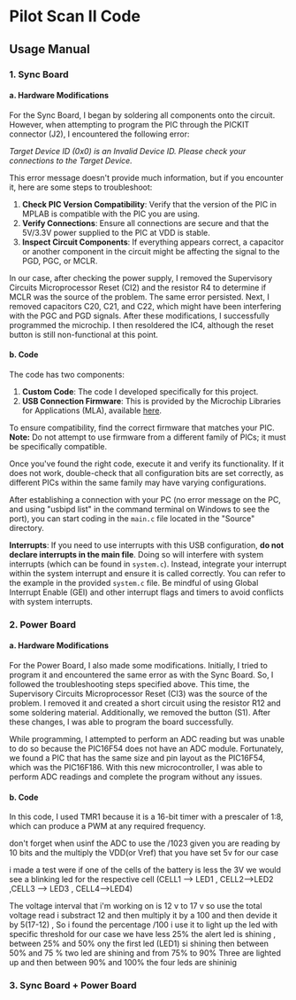 # Pilot Scan II Code

## Usage Manual

### 1. Sync Board

#### a. Hardware Modifications

For the Sync Board, I began by soldering all components onto the circuit. However, when attempting to program the PIC through the PICKIT connector (J2), I encountered the following error: 

*Target Device ID (0x0) is an Invalid Device ID. Please check your connections to the Target Device.*

This error message doesn't provide much information, but if you encounter it, here are some steps to troubleshoot:

1. **Check PIC Version Compatibility**: Verify that the version of the PIC in MPLAB is compatible with the PIC you are using.
2. **Verify Connections**: Ensure all connections are secure and that the 5V/3.3V power supplied to the PIC at VDD is stable.
3. **Inspect Circuit Components**: If everything appears correct, a capacitor or another component in the circuit might be affecting the signal to the PGD, PGC, or MCLR. 

In our case, after checking the power supply, I removed the Supervisory Circuits Microprocessor Reset (CI2) and the resistor R4 to determine if MCLR was the source of the problem. The same error persisted. Next, I removed capacitors C20, C21, and C22, which might have been interfering with the PGC and PGD signals. After these modifications, I successfully programmed the microchip. I then resoldered the IC4, although the reset button is still non-functional at this point.

#### b. Code

The code has two components: 

1. **Custom Code**: The code I developed specifically for this project.
2. **USB Connection Firmware**: This is provided by the Microchip Libraries for Applications (MLA), available [here](https://www.microchip.com/en-us/tools-resources/develop/libraries/microchip-libraries-for-applications).

To ensure compatibility, find the correct firmware that matches your PIC. **Note:** Do not attempt to use firmware from a different family of PICs; it must be specifically compatible.

Once you've found the right code, execute it and verify its functionality. If it does not work, double-check that all configuration bits are set correctly, as different PICs within the same family may have varying configurations.

After establishing a connection with your PC (no error message on the PC, and using "usbipd list" in the command terminal on Windows to see the port), you can start coding in the `main.c` file located in the "Source" directory.

**Interrupts**: If you need to use interrupts with this USB configuration, **do not declare interrupts in the main file**. Doing so will interfere with system interrupts (which can be found in `system.c`). Instead, integrate your interrupt within the system interrupt and ensure it is called correctly. You can refer to the example in the provided `system.c` file. Be mindful of using Global Interrupt Enable (GEI) and other interrupt flags and timers to avoid conflicts with system interrupts.

### 2. Power Board

#### a. Hardware Modifications

For the Power Board, I also made some modifications. Initially, I tried to program it and encountered the same error as with the Sync Board. So, I followed the troubleshooting steps specified above. This time, the Supervisory Circuits Microprocessor Reset (CI3) was the source of the problem. I removed it and created a short circuit using the resistor R12 and some soldering material. Additionally, we removed the button (S1). After these changes, I was able to program the board successfully.

While programming, I attempted to perform an ADC reading but was unable to do so because the PIC16F54 does not have an ADC module. Fortunately, we found a PIC that has the same size and pin layout as the PIC16F54, which was the PIC16F186. With this new microcontroller, I was able to perform ADC readings and complete the program without any issues.

#### b. Code

In this code, I used TMR1 because it is a 16-bit timer with a prescaler of 1:8, which can produce a PWM at any required frequency.

don't forget when usinf the ADC to use the /1023 given you are reading by 10 bits and the multiply the VDD(or Vref) that you have set 5v for our case 

i made a test were if one of the cells of the battery is less the 3V we would see a blinking led for the respective cell (CELL1 --> LED1 , CELL2-->LED2 ,CELL3 --> LED3 , CELL4-->LED4)

The voltage interval that i'm working on is 12 v to 17 v so use the total voltage read i substract 12 and then multiply it by a 100 and then devide it by 5(17-12) , So i found the percentage /100 i use it to light up the led with specific threshold for our case we have less 25% the alert led is shining , between 25%  and 50% ony the first led (LED1) si shining then between 50% and 75 %  two led are shining and from 75% to 90% Three are lighted up and then between 90% and 100% the four leds are shininig 



### 3. Sync Board + Power Board

